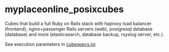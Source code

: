 # myplaceonline_posixcubes

Cubes that build a full Ruby on Rails stack with haproxy load balancer
(frontend), nginx+passenger Rails servers (web), postgresql database
(database) and more (elasticsearch, database backup, rsyslog server, etc.).

See execution parameters in [cubespecs.ini](cubespecs.ini)
